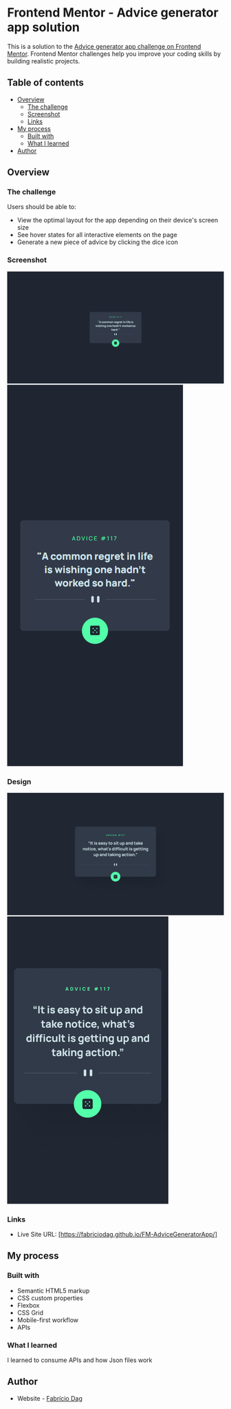 # Frontend Mentor - Advice generator app solution

This is a solution to the [Advice generator app challenge on Frontend Mentor](https://www.frontendmentor.io/challenges/advice-generator-app-QdUG-13db). Frontend Mentor challenges help you improve your coding skills by building realistic projects.

## Table of contents

- [Overview](#overview)
  - [The challenge](#the-challenge)
  - [Screenshot](#screenshot)
  - [Links](#links)
- [My process](#my-process)
  - [Built with](#built-with)
  - [What I learned](#what-i-learned)
- [Author](#author)


## Overview

### The challenge

Users should be able to:

- View the optimal layout for the app depending on their device's screen size
- See hover states for all interactive elements on the page
- Generate a new piece of advice by clicking the dice icon

### Screenshot

![](./screenshots/desktop-design.png)
![](./screenshots/mobile-design.png)

### Design

![](./design/desktop-design.jpg)
![](./design/mobile-design.jpg)


### Links


- Live Site URL: [https://fabriciodag.github.io/FM-AdviceGeneratorApp/]

## My process

### Built with

- Semantic HTML5 markup
- CSS custom properties
- Flexbox
- CSS Grid
- Mobile-first workflow
- APIs


### What I learned

I learned to consume APIs and how Json files work


## Author

- Website - [Fabrício Dag](Soon)

